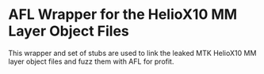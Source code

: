 # AFL Wrapper for the HelioX10 MM Layer Object Files

This wrapper and set of stubs are used to link the leaked MTK HelioX10 MM layer object files and fuzz them with AFL for profit.
